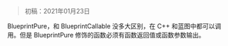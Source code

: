 > 初稿：2021年01月23日

BlueprintPure，和 BlueprintCallable 没多大区别，在 C++ 和蓝图中都可以调用。但是 BlueprintPure 修饰的函数必须有函数返回值或函数参数输出。